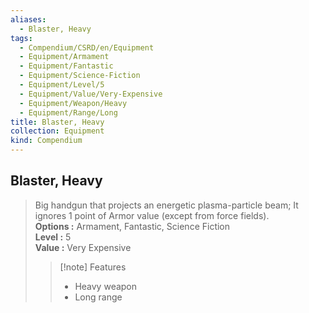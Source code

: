 ```yaml
---
aliases:
  - Blaster, Heavy
tags:
  - Compendium/CSRD/en/Equipment
  - Equipment/Armament
  - Equipment/Fantastic
  - Equipment/Science-Fiction
  - Equipment/Level/5
  - Equipment/Value/Very-Expensive
  - Equipment/Weapon/Heavy
  - Equipment/Range/Long
title: Blaster, Heavy
collection: Equipment
kind: Compendium
---
```

## Blaster, Heavy  
  
>Big handgun that projects an energetic plasma-particle beam; It ignores 1 point of Armor value (except from force fields).  
> **Options :** Armament, Fantastic, Science Fiction  
> **Level :** 5  
> **Value :** Very Expensive  
>>[!note] Features  
>> - Heavy weapon  
>> - Long range